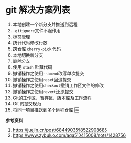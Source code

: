 # git 解决方案列表

1. 本地创建一个新分支并推送到远程
2. `.gitignore`文件不起作用 
3. 标签管理
4. 统计代码修改行数
5. 跨仓库 `cherry-pick` 代码 
6. 本地切换新分支
7. 删除分支
8. 使用 `stash` 贮藏代码
9. 撤销操作之使用`--amend`改写单次提交
10. 撤销操作之使用`reset`回退提交
11. 撤销操作之使用`checkout`撤销工作区文件的修改
12. 撤销操作之使用`revert`还原提交
13. Git的工作区、暂存区、版本库及工作流程
13. Git 的提交规范
13. 将同一项目推送到多个远程仓库 🆕

**参考资料**

1. https://juejin.cn/post/6844903598522908686
2. https://www.zybuluo.com/aqa510415008/note/1428756
